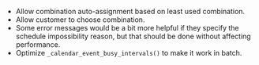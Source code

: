 - Allow combination auto-assignment based on least used combination.
- Allow customer to choose combination.
- Some error messages would be a bit more helpful if they specify the
  schedule impossibility reason, but that should be done without
  affecting performance.
- Optimize `_calendar_event_busy_intervals()` to make it work in batch.
